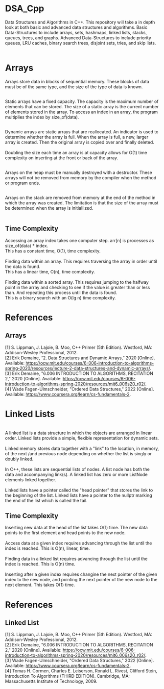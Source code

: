 # DSA_Cpp
Data Structures and Algorithms in C++.  This repository will take a in depth look at both basic and advanced data structures and algorithms.  Basic Data-Structures to include arrays, sets, hashmaps, linked lists, stacks, queues, trees, and graphs.  Advanced Data-Structures to include priority queues, LRU caches, binary search trees, disjoint sets, tries, and skip lists. <br/>
<br/>
# Arrays <br/>

Arrays store data in blocks of sequential memory.  These blocks of data must be of the same type, and the size of the type of data is known. <br/>
<br/>

Static arrays have a fixed capacity.  The capacity is the maximum number of elements that can be stored.  The size of a static array is the current number of elements stored in the array.  To access an index in an array, the program multiplies the index by size_of(data). <br/>
<br/>

Dynamic arrays are static arrays that are reallocated.  An indicator is used to determine whether the array is full.  When the array is full, a new, larger array is created.  Then the original array is copied over and finally deleted.<br/>
<br/>
Doubling the size each time an array is at capacity allows for O(1) time complexity on inserting at the front or back of the array. <br/>
<br/>

Arrays on the heap must be manually destroyed with a destructor.  These arrays will not be removed from memory by the compiler when the method or program ends. <br/>
<br/>

Arrays on the stack are removed from memory at the end of the method in which the array was created.  The limitation is that the size of the array must be determined when the array is initialilzed. <br/>
<br/>

## Time Complexity  <br/>
Accessing an array index takes one computer step.  arr[n] is processes as size_of(data) * index. <br/>
This has a constant time, O(1), time complexity. <br/>
<br/>
Finding data within an array.  This requires traversing the array in order until the data is found.  <br/>
This has a linear time, O(n), time complexity. <br/>
<br/>
Finding data within a sorted array.  This requires jumping to the halfway point in the array and checking to see if the value is greater than or less than.  And repeating this process until the data is found. <br/>
This is a binary search with an O(lg n) time complexity. <br/>

# References <br/>
## Arrays <br/>
[1] S. Lippman, J. Lajoie, B. Moo, C++ Primer (5th Edition). Westford, MA: Addison-Wesley Professional, 2012. <br/>
[2] Erik Demaine, “2. Data Structures and Dynamic Arrays,” 2020 [Online]. Available: https://ocw.mit.edu/courses/6-006-introduction-to-algorithms-spring-2020/resources/lecture-2-data-structures-and-dynamic-arrays/. <br/>
[3] Erik Demaine, "6.006 INTRODUCTION TO ALGORITHMS, RECITATION 2," 2020 [Online]. Available: https://ocw.mit.edu/courses/6-006-introduction-to-algorithms-spring-2020/resources/mit6_006s20_r02/. <br/>
[4] Wade Fagen-Ulmschneider, "Ordered Data Structures," 2022 [Online].  Available: https://www.coursera.org/learn/cs-fundamentals-2. <br/>

# Linked Lists <br/>
<br/>
A linked list is a data structure in which the objects are arranged in linear order.  Linked lists provide a simple, flexible representation for dynamic sets. <br/>
<br/>
Linked memory stores data together with a "link" to the location, in memory, of the next /and previous node depending on whether the list is singly or doubly linked. <br/>
<br/>
In C++, these lists are sequential lists of nodes.  A list node has both the data and accompanying link(s).  A linked list has zero or more ListNode elements linked together. <br/>
<br/>
Linked lists have a pointer called the "head pointer" that stores the link to the beginning of the list.  Linked lists have a pointer to the nullptr marking the end of the list which is called the tail. <br/>

## Time Complexity  <br/>

Inserting new data at the head of the list takes O(1) time.  The new data points to the first element and head points to the new node.<br/>
<br/>
Access data at a given index requires advancing through the list until the index is reached.  This is O(n), linear, time. <br/>
<br/>
Finding data in a linked list requires advancing through the list until the index is reached.  This is O(n) time. <br/>
<br/>
Inserting after a given index requires changine the next pointer of the given index to the new node, and pointing the next pointer of the new node to the next element.  This takes O(1) time.<br/>

# References <br/>
## Linked List <br/>
[1] S. Lippman, J. Lajoie, B. Moo, C++ Primer (5th Edition). Westford, MA: Addison-Wesley Professional, 2012. <br/>
[2] Erik Demaine, "6.006 INTRODUCTION TO ALGORITHMS, RECITATION 2," 2020 [Online]. Available: https://ocw.mit.edu/courses/6-006-introduction-to-algorithms-spring-2020/resources/mit6_006s20_r02/. <br/>
[3] Wade Fagen-Ulmschneider, "Ordered Data Structures," 2022 [Online].  Available: https://www.coursera.org/learn/cs-fundamentals-2. <br/>
[4] Tomas H. Cormen, Charles E. Leiserson, Ronald L. Rivest, Clifford Stein, Introduction To Algorithms (THIRD EDITION). Cambridge, MA: Massachusetts Institute of Technology, 2009. <br/>
